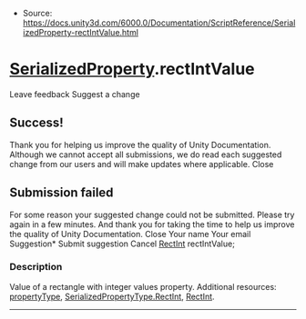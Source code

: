 * Source: https://docs.unity3d.com/6000.0/Documentation/ScriptReference/SerializedProperty-rectIntValue.html

#  [SerializedProperty](https://docs.unity3d.com/6000.0/Documentation/ScriptReference/SerializedProperty.html).rectIntValue
Leave feedback
Suggest a change
## Success!
Thank you for helping us improve the quality of Unity Documentation. Although we cannot accept all submissions, we do read each suggested change from our users and will make updates where applicable.
Close
## Submission failed
For some reason your suggested change could not be submitted. Please <a>try again</a> in a few minutes. And thank you for taking the time to help us improve the quality of Unity Documentation.
Close
Your name Your email Suggestion* Submit suggestion
Cancel
[RectInt](https://docs.unity3d.com/6000.0/Documentation/ScriptReference/RectInt.html) rectIntValue; 
### Description
Value of a rectangle with integer values property.
Additional resources: [propertyType](https://docs.unity3d.com/6000.0/Documentation/ScriptReference/SerializedProperty-propertyType.html), [SerializedPropertyType.RectInt](https://docs.unity3d.com/6000.0/Documentation/ScriptReference/SerializedPropertyType.RectInt.html), [RectInt](https://docs.unity3d.com/6000.0/Documentation/ScriptReference/RectInt.html).
* * *
